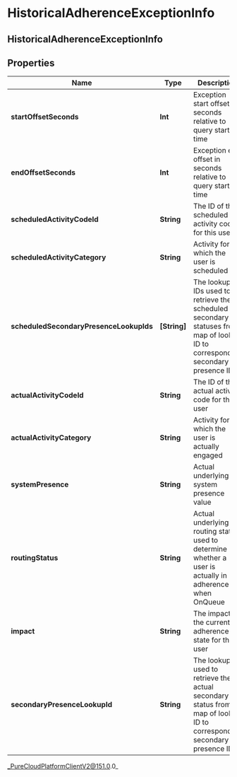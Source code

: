 # HistoricalAdherenceExceptionInfo

## HistoricalAdherenceExceptionInfo

## Properties

|Name | Type | Description | Notes|
|------------ | ------------- | ------------- | -------------|
| **startOffsetSeconds** | **Int** | Exception start offset in seconds relative to query start time | [optional] |
| **endOffsetSeconds** | **Int** | Exception end offset in seconds relative to query start time | [optional] |
| **scheduledActivityCodeId** | **String** | The ID of the scheduled activity code for this user | [optional] |
| **scheduledActivityCategory** | **String** | Activity for which the user is scheduled | [optional] |
| **scheduledSecondaryPresenceLookupIds** | **[String]** | The lookup IDs used to retrieve the scheduled secondary statuses from map of lookup ID to corresponding secondary presence ID | [optional] |
| **actualActivityCodeId** | **String** | The ID of the actual activity code for this user | [optional] |
| **actualActivityCategory** | **String** | Activity for which the user is actually engaged | [optional] |
| **systemPresence** | **String** | Actual underlying system presence value | [optional] |
| **routingStatus** | **String** | Actual underlying routing status, used to determine whether a user is actually in adherence when OnQueue | [optional] |
| **impact** | **String** | The impact of the current adherence state for this user | [optional] |
| **secondaryPresenceLookupId** | **String** | The lookup ID used to retrieve the actual secondary status from map of lookup ID to corresponding secondary presence ID | [optional] |



_PureCloudPlatformClientV2@151.0.0_
